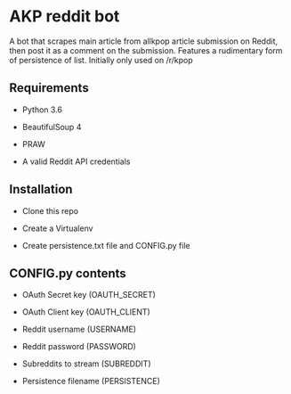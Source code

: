 # AKP reddit bot

A bot that scrapes main article from allkpop article submission on Reddit, then post it as a comment on the submission. Features a rudimentary form of persistence of list. Initially only used on /r/kpop

## Requirements

* Python 3.6

* BeautifulSoup 4

* PRAW

* A valid Reddit API credentials

## Installation

* Clone this repo

* Create a Virtualenv

* Create persistence.txt file and CONFIG.py file

## CONFIG.py contents

* OAuth Secret key (OAUTH_SECRET)

* OAuth Client key (OAUTH_CLIENT)

* Reddit username (USERNAME)

* Reddit password (PASSWORD)

* Subreddits to stream (SUBREDDIT)

* Persistence filename (PERSISTENCE)